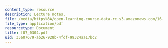 ```yaml
---
content_type: resource
description: Lecture notes.
file: /media/https%3A/open-learning-course-data-rc.s3.amazonaws.com/16-01-unified-engineering-i-ii-iii-iv-fall-2005-spring-2006/35607679ab26928b4fdf99324aa17bc2_f07_0304.pdf
file_type: application/pdf
resourcetype: Document
title: f07_0304.pdf
uid: 35607679-ab26-928b-4fdf-99324aa17bc2
---
```

